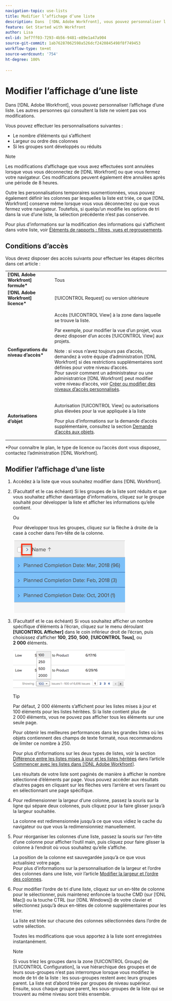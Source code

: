 ```yaml
---
navigation-topic: use-lists
title: Modifier l’affichage d’une liste
description: Dans  [!DNL Adobe Workfront], vous pouvez personnaliser l’affichage d’une liste. Les autres personnes qui consultent la liste ne voient pas vos modifications.
feature: Get Started with Workfront
author: Lisa
exl-id: 3ef7ff03-7293-4b56-9481-e89e1a47a904
source-git-commit: 1ab76287062598a526dcf2420845498f8f749453
workflow-type: tm+mt
source-wordcount: '754'
ht-degree: 100%

---
```


# Modifier l’affichage d’une liste

Dans [!DNL Adobe Workfront], vous pouvez personnaliser l’affichage d’une liste. Les autres personnes qui consultent la liste ne voient pas vos modifications.

Vous pouvez effectuer les personnalisations suivantes :

* Le nombre d’éléments qui s’affichent
* Largeur ou ordre des colonnes
* Si les groupes sont développés ou réduits

>[!NOTE]
>
>Les modifications d’affichage que vous avez effectuées sont annulées lorsque vous vous déconnectez de [!DNL Workfront] ou que vous fermez votre navigateur. Ces modifications peuvent également être annulées après une période de 8 heures.

Outre les personnalisations temporaires susmentionnées, vous pouvez également définir les colonnes par lesquelles la liste est triée, ce que [!DNL Workfront] conserve même lorsque vous vous déconnectez ou que vous fermez votre navigateur. Toutefois, si quelqu’un modifie les options de tri dans la vue d’une liste, la sélection précédente n’est pas conservée.

Pour plus d’informations sur la modification des informations qui s’affichent dans votre liste, voir [Éléments de rapports : filtres, vues et regroupements](../../../reports-and-dashboards/reports/reporting-elements/reporting-elements-filters-views-groupings.md).

## Conditions d’accès

Vous devez disposer des accès suivants pour effectuer les étapes décrites dans cet article :

<table style="table-layout:auto"> 
 <col> 
 <col> 
 <tbody> 
  <tr> 
   <td role="rowheader"><strong>[!DNL Adobe Workfront] formule*</strong></td> 
   <td> <p>Tous</p> </td> 
  </tr> 
  <tr> 
   <td role="rowheader"><strong>[!DNL Adobe Workfront] licence*</strong></td> 
   <td> <p>[!UICONTROL Request] ou version ultérieure</p> </td> 
  </tr> 
  <tr> 
   <td role="rowheader"><strong>Configurations du niveau d’accès*</strong></td> 
   <td> <p>Accès [!UICONTROL View] à la zone dans laquelle se trouve la liste.</p> <p>Par exemple, pour modifier la vue d’un projet, vous devez disposer d’un accès [!UICONTROL View] aux projets.</p> <p>Note : si vous n’avez toujours pas d’accès, demandez à votre équipe d’administration [!DNL Workfront] si des restrictions supplémentaires sont définies pour votre niveau d’accès.<br>Pour savoir comment un administrateur ou une administratrice [!DNL Workfront] peut modifier votre niveau d’accès, voir <a href="../../../administration-and-setup/add-users/configure-and-grant-access/create-modify-access-levels.md" class="MCXref xref">Créer ou modifier des niveaux d’accès personnalisés</a>.</p> </td> 
  </tr> 
  <tr> 
   <td role="rowheader"><strong>Autorisations d’objet</strong></td> 
   <td> <p>Autorisation [!UICONTROL View] ou autorisations plus élevées pour la vue appliquée à la liste</p> <p>Pour plus d’informations sur la demande d’accès supplémentaire, consultez la section <a href="../../../workfront-basics/grant-and-request-access-to-objects/request-access.md" class="MCXref xref">Demande d’accès aux objets</a>.</p> </td> 
  </tr> 
 </tbody> 
</table>

&#42;Pour connaître le plan, le type de licence ou l’accès dont vous disposez, contactez l’administration [!DNL Workfront].

## Modifier l’affichage d’une liste

1. Accédez à la liste que vous souhaitez modifier dans [!DNL Workfront].

   <!--
   <p data-mc-conditions="QuicksilverOrClassic.Draft mode"> 
   <MadCap:conditionalText data-mc-conditions="QuicksilverOrClassic.Draft mode">
   By default, groupings are collapsed.
   </MadCap:conditionalText>
   <br> </p>
   -->

1. (Facultatif et le cas échéant) Si les groupes de la liste sont réduits et que vous souhaitez afficher davantage d’informations, cliquez sur le groupe souhaité pour développer la liste et afficher les informations qu’elle contient.

   Ou

   Pour développer tous les groupes, cliquez sur la flèche à droite de la case à cocher dans l’en-tête de la colonne.

   ![expand_groupings__1_.png](assets/expand-groupings--1--350x227.png)

1. (Facultatif et le cas échéant) Si vous souhaitez afficher un nombre spécifique d’éléments à l’écran, cliquez sur le menu déroulant **[!UICONTROL Afficher]** dans le coin inférieur droit de l’écran, puis choisissez d’afficher **100**, **250**, **500**, **[!UICONTROL Tous]**, ou **2 000** éléments.

   ![](assets/list-number-page-350x119.png)

   >[!TIP]
   >
   >Par défaut, 2 000 éléments s’affichent pour les listes mises à jour et 100 éléments pour les listes héritées. Si la liste contient plus de 2 000 éléments, vous ne pouvez pas afficher tous les éléments sur une seule page.
   >
   >
   >Pour obtenir les meilleures performances dans les grandes listes où les objets contiennent des champs de texte formaté, nous recommandons de limiter ce nombre à 250.
   >
   >
   >Pour plus d’informations sur les deux types de listes, voir la section [Différence entre les listes mises à jour et les listes héritées](../../../workfront-basics/navigate-workfront/use-lists/view-items-in-a-list.md#updated) dans l’article [Commencer avec les listes dans  [!DNL Adobe Workfront]](../../../workfront-basics/navigate-workfront/use-lists/view-items-in-a-list.md).

   Les résultats de votre liste sont paginés de manière à afficher le nombre sélectionné d’éléments par page. Vous pouvez accéder aux résultats d’autres pages en cliquant sur les flèches vers l’arrière et vers l’avant ou en sélectionnant une page spécifique.

1. Pour redimensionner la largeur d’une colonne, passez la souris sur la ligne qui sépare deux colonnes, puis cliquez pour la faire glisser jusqu’à la largeur souhaitée.

   La colonne est redimensionnée jusqu’à ce que vous vidiez le cache du navigateur ou que vous la redimensionniez manuellement.

1. Pour réorganiser les colonnes d’une liste, passez la souris sur l’en-tête d’une colonne pour afficher l’outil main, puis cliquez pour faire glisser la colonne à l’endroit où vous souhaitez qu’elle s’affiche.

   La position de la colonne est sauvegardée jusqu’à ce que vous actualisiez votre page.\
   Pour plus d’informations sur la personnalisation de la largeur et l’ordre des colonnes dans une liste, voir l’article [Modifier la largeur et l’ordre des colonnes](../../../reports-and-dashboards/reports/reporting-elements/modify-column-width-order.md).

1. Pour modifier l’ordre de tri d’une liste, cliquez sur un en-tête de colonne pour le sélectionner, puis maintenez enfoncée la touche CMD (sur [!DNL Mac]) ou la touche CTRL (sur [!DNL Windows]) de votre clavier et sélectionnez jusqu’à deux en-têtes de colonne supplémentaires pour les trier.

   La liste est triée sur chacune des colonnes sélectionnées dans l’ordre de votre sélection.

   Toutes les modifications que vous apportez à la liste sont enregistrées instantanément.

   >[!NOTE]
   >
   >Si vous triez les groupes dans la zone [!UICONTROL Groups] de [!UICONTROL Configuration], la vue hiérarchique des groupes et de leurs sous-groupes n’est pas interrompue lorsque vous modifiez le mode de tri de la liste : les sous-groupes restent avec leurs groupes parent. La liste est d’abord triée par groupes de niveau supérieur. Ensuite, sous chaque groupe parent, les sous-groupes de la liste qui se trouvent au même niveau sont triés ensemble.
